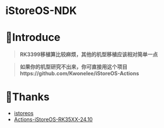 # iStoreOS-NDK

# 🤔Introduce
> **RK3399移植算比较麻烦，其他的机型移植应该相对简单一点**

> **如果你的机型研究不出来，你可直接用这个项目https://github.com/Kwonelee/iStoreOS-Actions**

# 🙏Thanks
- [istoreos](https://github.com/istoreos/istoreos)
- [Actions-iStoreOS-RK35XX-24.10](https://github.com/xiaomeng9597/Actions-iStoreOS-RK35XX-24.10)
